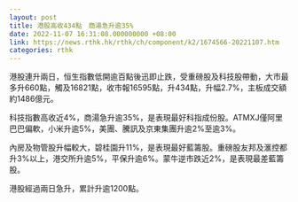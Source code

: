 ```yaml
---
layout: post
title: 港股高收434點　商湯急升逾35%
date: 2022-11-07 16:31:08.000000000 +08:00
link: https://news.rthk.hk/rthk/ch/component/k2/1674566-20221107.htm
categories: rthk
---
```


港股連升兩日，恒生指數低開逾百點後迅即止跌，受重磅股及科技股帶動，大市最多升660點，觸及16821點，收市報16595點，升434點，升幅2.7%，主板成交額約1486億元。

科技指數高收近4%，商湯急升逾35%，是表現最好科指成份股。ATMXJ僅阿里巴巴偏軟，小米升逾5%，美團、騰訊及京東集團升逾2%至逾3%。

內房及物管股升幅較大，碧桂園升11%，是表現最好藍籌股。重磅股友邦及滙控都升3%以上，港交所升逾5%，平保升逾6%。蒙牛逆市跌近2%，是表現最差藍籌股。

港股經過兩日急升，累計升逾1200點。
